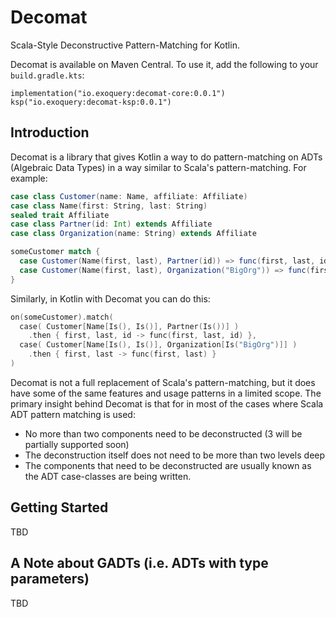 # Decomat

Scala-Style Deconstructive Pattern-Matching for Kotlin.

Decomat is available on Maven Central. To use it, add the following to your `build.gradle.kts`:
```
implementation("io.exoquery:decomat-core:0.0.1")
ksp("io.exoquery:decomat-ksp:0.0.1")
```

## Introduction

Decomat is a library that gives Kotlin a way to do pattern-matching on ADTs (Algebraic Data Types) in a way similar 
to Scala's pattern-matching. For example:

```scala
case class Customer(name: Name, affiliate: Affiliate)
case class Name(first: String, last: String)
sealed trait Affiliate
case class Partner(id: Int) extends Affiliate
case class Organization(name: String) extends Affiliate

someCustomer match {
  case Customer(Name(first, last), Partner(id)) => func(first, last, id)
  case Customer(Name(first, last), Organization("BigOrg")) => func(first, last)
}
```

Similarly, in Kotlin with Decomat you can do this:
```kotlin
on(someCustomer).match(
  case( Customer[Name[Is(), Is()], Partner(Is())] )
    .then { first, last, id -> func(first, last, id) },
  case( Customer[Name[Is(), Is()], Organization[Is("BigOrg")]] )
    .then { first, last -> func(first, last) }
)
```

Decomat is not a full replacement of Scala's pattern-matching, but it does have some of the same 
features and usage patterns in a limited scope. The primary insight behind Decomat is that for in most of 
the cases where Scala ADT pattern matching is used:

* No more than two components need to be deconstructed (3 will be partially supported soon)
* The deconstruction itself does not need to be more than two levels deep
* The components that need to be deconstructed are usually known as the ADT case-classes are being written.

## Getting Started

TBD

## A Note about GADTs (i.e. ADTs with type parameters)

TBD




